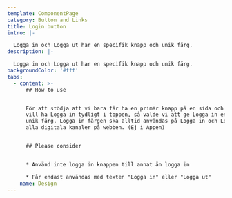 ```yaml
---
template: ComponentPage
category: Button and Links
title: Login button
intro: |-

  Logga in och Logga ut har en specifik knapp och unik färg.
description: |-

  Logga in och Logga ut har en specifik knapp och unik färg.
backgroundColor: '#fff'
tabs:
  - content: >-
      ## How to use


      För att stödja att vi bara får ha en primär knapp på en sida och vi alltid
      vill ha Logga in tydligt i toppen, så valde vi att ge Logga in en egen
      unik färg. Logga in färgen ska alltid användas på Logga in och Logga ut i
      alla digitala kanaler på webben. (Ej i Appen)


      ## Please consider


      * Använd inte logga in knappen till annat än logga in

      * Får endast användas med texten "Logga in" eller "Logga ut"
    name: Design
---
```


